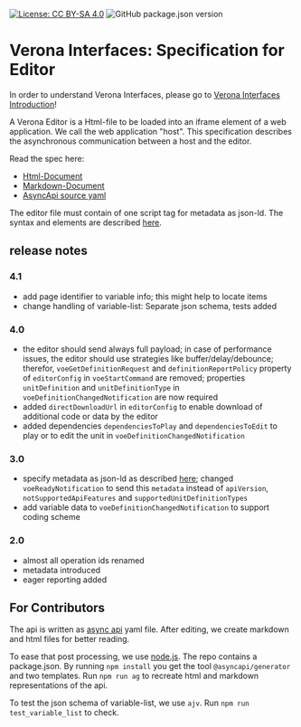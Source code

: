 [![License: CC BY-SA 4.0](https://img.shields.io/badge/License-CC%20BY--SA%204.0-lightgrey.svg)](https://creativecommons.org/licenses/by-sa/4.0/)
![GitHub package.json version](https://img.shields.io/github/package-json/v/verona-interfaces/editor)

# Verona Interfaces: Specification for Editor

In order to understand Verona Interfaces, please go
to [Verona Interfaces Introduction](https://github.com/verona-interfaces/introduction)!

A Verona Editor is a Html-file to be loaded into an iframe element of a web application. We call the web application "host". This specification describes the asynchronous communication between a host and the editor.

Read the spec here:
* [Html-Document](https://verona-interfaces.github.io/editor)
* [Markdown-Document](docs/asyncapi.md)
* [AsyncApi source yaml](api/editorapi.yaml)

The editor file must contain of one script tag for metadata as json-ld. The syntax and elements are described [here](https://github.com/verona-interfaces/metadata).

## release notes
### 4.1
* add page identifier to variable info; this might help to locate items
* change handling of variable-list: Separate json schema, tests added

### 4.0
* the editor should send always full payload; in case of performance issues, the editor should use strategies like buffer/delay/debounce; therefor, `voeGetDefinitionRequest` and `definitionReportPolicy` property of `editorConfig` in `voeStartCommand` are removed; properties `unitDefinition` and `unitDefinitionType` in `voeDefinitionChangedNotification` are now required
* added `directDownloadUrl` in `editorConfig` to enable download of additional code or data by the editor
* added dependencies `dependenciesToPlay` and `dependenciesToEdit` to play or to edit the unit in `voeDefinitionChangedNotification`

### 3.0
* specify metadata as json-ld as described [here](https://github.com/verona-interfaces/metadata/#readme); changed `voeReadyNotification` to send this `metadata` instead of `apiVersion`, `notSupportedApiFeatures` and `supportedUnitDefinitionTypes`
* add variable data to `voeDefinitionChangedNotification` to support coding scheme

### 2.0
* almost all operation ids renamed
* metadata introduced
* eager reporting added

## For Contributors
The api is written as [async api](https://www.asyncapi.com) yaml file. After editing, we create markdown and html files for better reading.

To ease that post processing, we use [node.js](https://nodejs.org). The repo contains a package.json. By running `npm install` you get the tool `@asyncapi/generator` and two templates. Run `npm run ag` to recreate html and markdown representations of the api.

To test the json schema of variable-list, we use `ajv`. Run `npm run test_variable_list` to check.
